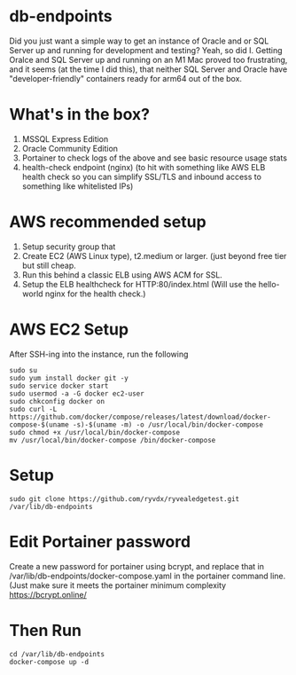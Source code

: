 # db-endpoints
Did you just want a simple way to get an instance of Oracle and or SQL Server up and running for development and testing?  Yeah, so did I.
Getting Oralce and SQL Server up and running on an M1 Mac proved too frustrating, and it seems (at the time I did this), that neither SQL Server and Oracle have "developer-friendly" containers ready for arm64 out of the box.

# What's in the box?
1. MSSQL Express Edition
2. Oracle Community Edition
3. Portainer to check logs of the above and see basic resource usage stats
4. health-check endpoint (nginx) (to hit with something like AWS ELB health check so you can simplify SSL/TLS and inbound access to something like whitelisted IPs)

# AWS recommended setup
1. Setup security group that 
2. Create EC2 (AWS Linux type), t2.medium or larger.  (just beyond free tier but still cheap.
3. Run this behind a classic ELB using AWS ACM for SSL.
4. Setup the ELB healthcheck for HTTP:80/index.html (Will use the hello-world nginx for the health check.)

# AWS EC2 Setup
After SSH-ing into the instance, run the following
```
sudo su
sudo yum install docker git -y
sudo service docker start
sudo usermod -a -G docker ec2-user
sudo chkconfig docker on
sudo curl -L https://github.com/docker/compose/releases/latest/download/docker-compose-$(uname -s)-$(uname -m) -o /usr/local/bin/docker-compose
sudo chmod +x /usr/local/bin/docker-compose
mv /usr/local/bin/docker-compose /bin/docker-compose
```

# Setup
```
sudo git clone https://github.com/ryvdx/ryvealedgetest.git /var/lib/db-endpoints
```

# Edit Portainer password
Create a new password for portainer using bcrypt, and replace that in /var/lib/db-endpoints/docker-compose.yaml in the portainer command line.  (Just make sure it meets the portainer minimum complexity
https://bcrypt.online/

# Then Run
```
cd /var/lib/db-endpoints
docker-compose up -d
```

